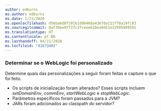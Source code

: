 ```yaml
---
author: edburns
ms.author: edburns
ms.date: 1/21/2020
ms.openlocfilehash: d56ba6d8f101b1d90468a436f0a111f78a19fc83
ms.sourcegitcommit: 0af39ee9ff27c37ceeeb28ea9d51e32995989591
ms.translationtype: HT
ms.contentlocale: pt-BR
ms.lasthandoff: 04/21/2020
ms.locfileid: "81673402"
---
```

### <a name="determine-whether-weblogic-has-been-customized"></a>Determinar se o WebLogic foi personalizado

Determine quais das personalizações a seguir foram feitas e capture o que foi feito.

* Os scripts de inicialização foram alterados? Esses scripts incluem *setDomainEnv*, *commEnv*, *startWebLogic* e *stopWebLogic*.
* Parâmetros específicos foram passados para a JVM?
* JARs foram adicionados ao classpath do servidor?
